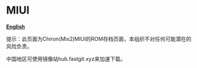 # MIUI

[**English**](https://github.com/chiron-mix2/MIUI/blob/main/READMEEN.md)

提示：此页面为Chiron(Mix2)MIUI的ROM存档页面，本组织不对任何可能潜在的风险负责。

中国地区可使用镜像站hub.fastgit.xyz来加速下载。
